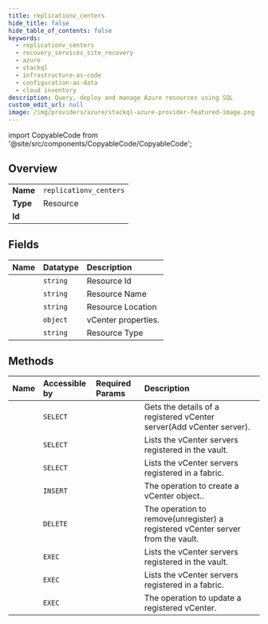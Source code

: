 ```yaml
---
title: replicationv_centers
hide_title: false
hide_table_of_contents: false
keywords:
  - replicationv_centers
  - recovery_services_site_recovery
  - azure    
  - stackql
  - infrastructure-as-code
  - configuration-as-data
  - cloud inventory
description: Query, deploy and manage Azure resources using SQL
custom_edit_url: null
image: /img/providers/azure/stackql-azure-provider-featured-image.png
---
```


import CopyableCode from '@site/src/components/CopyableCode/CopyableCode';




## Overview
<table><tbody>
<tr><td><b>Name</b></td><td><code>replicationv_centers</code></td></tr>
<tr><td><b>Type</b></td><td>Resource</td></tr>
<tr><td><b>Id</b></td><td><CopyableCode code="azure.recovery_services_site_recovery.replicationv_centers" /></td></tr>
</tbody></table>

## Fields
| Name | Datatype | Description |
|:-----|:---------|:------------|
| <CopyableCode code="id" /> | `string` | Resource Id |
| <CopyableCode code="name" /> | `string` | Resource Name |
| <CopyableCode code="location" /> | `string` | Resource Location |
| <CopyableCode code="properties" /> | `object` | vCenter properties. |
| <CopyableCode code="type" /> | `string` | Resource Type |
## Methods
| Name | Accessible by | Required Params | Description |
|:-----|:--------------|:----------------|:------------|
| <CopyableCode code="get" /> | `SELECT` | <CopyableCode code="api-version, fabricName, resourceGroupName, resourceName, subscriptionId, vcenterName" /> | Gets the details of a registered vCenter server(Add vCenter server). |
| <CopyableCode code="list" /> | `SELECT` | <CopyableCode code="api-version, resourceGroupName, resourceName, subscriptionId" /> | Lists the vCenter servers registered in the vault. |
| <CopyableCode code="list_by_replication_fabrics" /> | `SELECT` | <CopyableCode code="api-version, fabricName, resourceGroupName, resourceName, subscriptionId" /> | Lists the vCenter servers registered in a fabric. |
| <CopyableCode code="create" /> | `INSERT` | <CopyableCode code="api-version, fabricName, resourceGroupName, resourceName, subscriptionId, vcenterName" /> | The operation to create a vCenter object.. |
| <CopyableCode code="delete" /> | `DELETE` | <CopyableCode code="api-version, fabricName, resourceGroupName, resourceName, subscriptionId, vcenterName" /> | The operation to remove(unregister) a registered vCenter server from the vault. |
| <CopyableCode code="_list" /> | `EXEC` | <CopyableCode code="api-version, resourceGroupName, resourceName, subscriptionId" /> | Lists the vCenter servers registered in the vault. |
| <CopyableCode code="_list_by_replication_fabrics" /> | `EXEC` | <CopyableCode code="api-version, fabricName, resourceGroupName, resourceName, subscriptionId" /> | Lists the vCenter servers registered in a fabric. |
| <CopyableCode code="update" /> | `EXEC` | <CopyableCode code="api-version, fabricName, resourceGroupName, resourceName, subscriptionId, vcenterName" /> | The operation to update a registered vCenter. |
